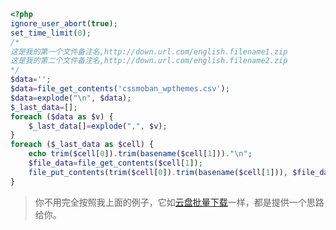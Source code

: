 ```php
<?php
ignore_user_abort(true);
set_time_limit(0);
/*
这是我的第一个文件备注名,http://down.url.com/english.filename1.zip
这是我的第二个文件备注名,http://down.url.com/english.filename2.zip
*/
$data='';
$data=file_get_contents('cssmoban_wpthemes.csv');
$data=explode("\n", $data);
$_last_data=[];
foreach ($data as $v) {
	$_last_data[]=explode(",", $v);
}
foreach ($_last_data as $cell) {
	echo trim($cell[0]).trim(basename($cell[1]))."\n";
	$file_data=file_get_contents($cell[1]);
	file_put_contents(trim($cell[0]).trim(basename($cell[1])), $file_data);
}
```
> 你不用完全按照我上面的例子，它如[云盘批量下载](https://github.com/clh021/diary/blob/master/%E5%A6%82%E4%BD%95%E8%AE%A9%E4%BA%91%E7%9B%98%E6%89%B9%E9%87%8F%E4%B8%8B%E8%BD%BD.md)一样，都是提供一个思路给你。
